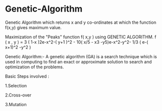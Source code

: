 # Genetic-Algorithm
Genetic Algorithm which returns x and y co-ordinates at which the function f(x,y) gives maximum value.

Maximization of the "Peaks" function f( x,y ) using GENETIC ALGORITHM.
f ( x , y ) = 3 ( 1-x )2e-x^2-( y+1 )^2  - 10( x/5 - x3 -y5)e-x^2-y^2- 1/3 ( e-( x+1)^2 -y^2 )
      
Genetic Algorithm:- 
 	A genetic algorithm (GA) is a search technique which is used in computing to find an exact or approximate solution to search and optimization of the  problems.

Basic Steps involved :

1.Selection

2.Cross-over

3.Mutation
